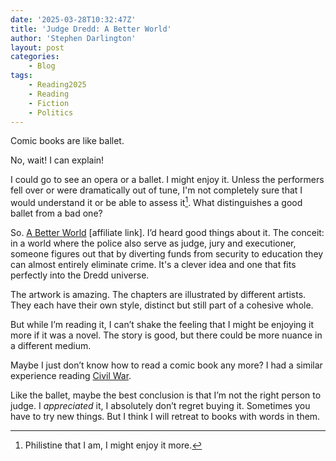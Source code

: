 ```yaml
---
date: '2025-03-28T10:32:47Z'
title: 'Judge Dredd: A Better World'
author: 'Stephen Darlington'
layout: post
categories:
    - Blog
tags:
    - Reading2025
    - Reading
    - Fiction
    - Politics
---
```

Comic books are like ballet. 

No, wait! I can explain!

I could go to see an opera or a ballet. I might enjoy it. Unless the performers fell over or were dramatically out of tune, I'm not completely sure that I would understand it or be able to assess it[^1]. What distinguishes a good ballet from a bad one?  

So. [A Better World](https://amzn.to/4kS0A0p) [affiliate link]. I’d heard good things about it. The conceit: in a world where the police also serve as judge, jury and executioner, someone figures out that by diverting funds from security to education they can almost entirely eliminate crime. It's a clever idea and one that fits perfectly into the Dredd universe.

The artwork is amazing. The chapters are illustrated by different artists. They each have their own style, distinct but still part of a cohesive whole.

But while I’m reading it, I can’t shake the feeling that I might be enjoying it more if it was a novel. The story is good, but there could be more nuance in a different medium.

Maybe I just don’t know how to read a comic book any more? I had a similar experience reading [Civil War](/posts/2018-01-01-reading-2017/#civil-warhttpamznto2q8vtqeaff).

Like the ballet, maybe the best conclusion is that I’m not the right person to judge. I _appreciated_ it, I absolutely don’t regret buying it. Sometimes you have to try new things. But I think I will retreat to books with words in them.

[^1]: Philistine that I am, I might enjoy it more.